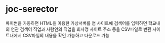 # joc-serector
파이썬을 가동하면 HTML을 이용한 가상서버를 염
사이트에 검색어를 입력하면 학교내의 연관 검색어 직업과 사람인의 직업을 회사명 사이트 주소 등을 CSV파일로 변환
사이트내에서 CSV파일의 내용을 확인 가능하고 다운로드 가능

